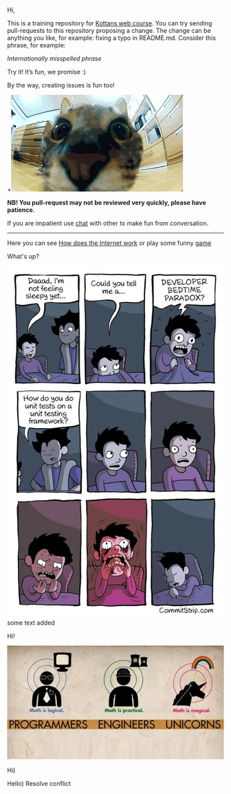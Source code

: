 ﻿Hi,

This is a training repository for [Kottans web course](https://github.com/Kottans/web). You can try sending pull-requests to this repository proposing a change.
The change can be anything you like, for example: fixing a typo in README.md. Consider this phrase, for example:

*Internationally misspelled phrase*

Try it! It’s fun, we promise :)

By the way, creating issues is fun too!

+![Screenshot](gif/jump.gif)

**NB! You pull-request may not be reviewed very quickly, please have patience.**

If you are impatient use [chat](https://gitter.im/Kottans/web?utm_source=badge&utm_medium=badge&utm_campaign=pr-badge&utm_content=badge) with other to make fun from conversation.

----------

Here you can see [How does the Internet work](https://www.youtube.com/watch?v=qEdv_pem-JM) or play some funny [game](http://spielzeugz.de/html5/liquid-particles/)


What's up?


![Screenshot](gif/DeveloperBedtimeParadox.jpg) some text added

Hi!

![Screenshot](gif/mathis.jpg)

Hi)


Hello)
Resolve conflict